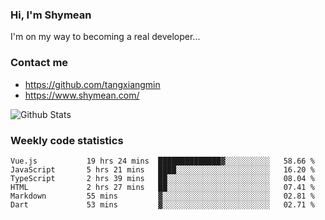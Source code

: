 ### Hi, I'm Shymean

I'm on my way to becoming a real developer...

### Contact me

- <https://github.com/tangxiangmin>
- <https://www.shymean.com/>

![Github Stats](https://github-readme-stats.vercel.app/api?username=tangxiangmin&show_icons=true&theme=dark)


###  Weekly code statistics

<!--START_SECTION:waka-->

```text
Vue.js           19 hrs 24 mins  ██████████████▓░░░░░░░░░░   58.66 %
JavaScript       5 hrs 21 mins   ████░░░░░░░░░░░░░░░░░░░░░   16.20 %
TypeScript       2 hrs 39 mins   ██░░░░░░░░░░░░░░░░░░░░░░░   08.04 %
HTML             2 hrs 27 mins   ██░░░░░░░░░░░░░░░░░░░░░░░   07.41 %
Markdown         55 mins         ▓░░░░░░░░░░░░░░░░░░░░░░░░   02.81 %
Dart             53 mins         ▓░░░░░░░░░░░░░░░░░░░░░░░░   02.71 %
```

<!--END_SECTION:waka-->